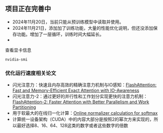 ##  项目正在完善中
+ 2024年11月20日，当前只能从预训练模型中读取并使用。
+ 2024年11月21日，添加加了训练功能，大量的性能优化说明，但还没添加保存功能。增加了一层循环，训练时间大幅延长。
+ 
查看显卡信息
``` bash    
nvidia-smi

```

### 优化运行速度相关论文
+ 闪光注意力：快速且内存高效的精确注意力机制与IO感知：[FlashAttention: Fast and Memory-Efficient Exact Attention with IO-Awareness](https://arxiv.org/abs/2205.14135)
+ 闪光注意力-2：通过更好的并行性和工作划分实现更快的注意力机制：[FlashAttention-2: Faster Attention with Better Parallelism and Work Partitioning](https://arxiv.org/abs/2307.08691)
+ 用于软最大的在线归一化计算：[Online normalizer calculation for softmax](https://arxiv.org/abs/1805.02867)
+ 计算统一设备架构（CUDA）中的内容大部分是按照2的幂次方来实现的，所以最好选择8、16、64、128这类的数字或者这些数字的倍数